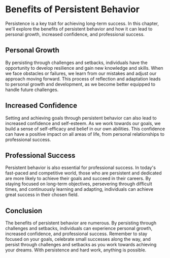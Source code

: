 Benefits of Persistent Behavior
================================================================

Persistence is a key trait for achieving long-term success. In this chapter, we'll explore the benefits of persistent behavior and how it can lead to personal growth, increased confidence, and professional success.

Personal Growth
---------------

By persisting through challenges and setbacks, individuals have the opportunity to develop resilience and gain new knowledge and skills. When we face obstacles or failures, we learn from our mistakes and adjust our approach moving forward. This process of reflection and adaptation leads to personal growth and development, as we become better equipped to handle future challenges.

Increased Confidence
--------------------

Setting and achieving goals through persistent behavior can also lead to increased confidence and self-esteem. As we work towards our goals, we build a sense of self-efficacy and belief in our own abilities. This confidence can have a positive impact on all areas of life, from personal relationships to professional success.

Professional Success
--------------------

Persistent behavior is also essential for professional success. In today's fast-paced and competitive world, those who are persistent and dedicated are more likely to achieve their goals and succeed in their careers. By staying focused on long-term objectives, persevering through difficult times, and continuously learning and adapting, individuals can achieve great success in their chosen field.

Conclusion
----------

The benefits of persistent behavior are numerous. By persisting through challenges and setbacks, individuals can experience personal growth, increased confidence, and professional success. Remember to stay focused on your goals, celebrate small successes along the way, and persist through challenges and setbacks as you work towards achieving your dreams. With persistence and hard work, anything is possible.


